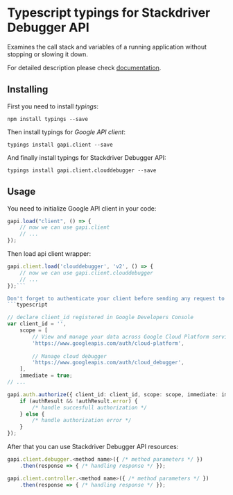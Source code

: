 # Typescript typings for Stackdriver Debugger API
Examines the call stack and variables of a running application without stopping or slowing it down.

For detailed description please check [documentation](http://cloud.google.com/debugger).

## Installing

First you need to install *typings*:
```
npm install typings --save 
```

Then install typings for *Google API client*:
```
typings install gapi.client --save 
```

And finally install typings for Stackdriver Debugger API:
```
typings install gapi.client.clouddebugger --save 
```

## Usage

You need to initialize Google API client in your code:
```typescript
gapi.load("client", () => { 
    // now we can use gapi.client
    // ... 
});
```

Then load api client wrapper:
```typescript
gapi.client.load('clouddebugger', 'v2', () => {
    // now we can use gapi.client.clouddebugger
    // ... 
});```

Don't forget to authenticate your client before sending any request to resources:
```typescript

// declare client_id registered in Google Developers Console
var client_id = '',
    scope = [     
        // View and manage your data across Google Cloud Platform services
        'https://www.googleapis.com/auth/cloud-platform',
    
        // Manage cloud debugger
        'https://www.googleapis.com/auth/cloud_debugger',
    ],
    immediate = true;
// ...

gapi.auth.authorize({ client_id: client_id, scope: scope, immediate: immediate }, authResult => {
    if (authResult && !authResult.error) {
        /* handle succesfull authorization */
    } else {
        /* handle authorization error */
    }
});            
```

After that you can use Stackdriver Debugger API resources:

```typescript
gapi.client.debugger.<method name>({ /* method parameters */ })
    .then(response => { /* handling response */ });

gapi.client.controller.<method name>({ /* method parameters */ })
    .then(response => { /* handling response */ });
```